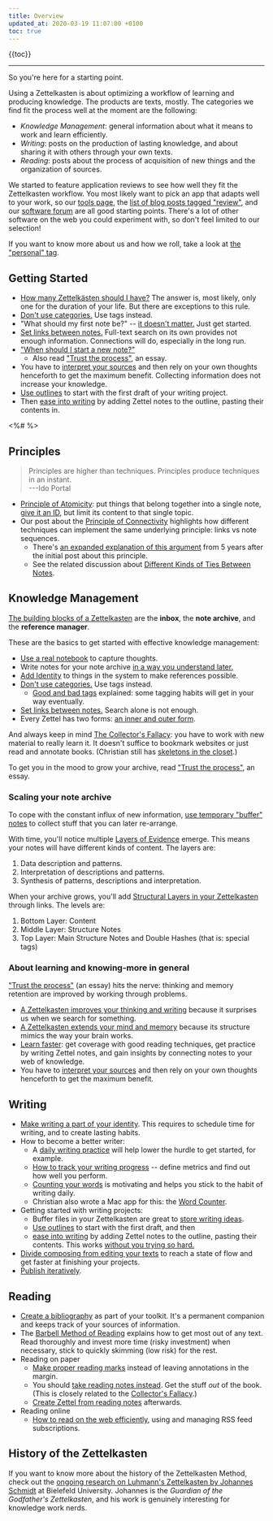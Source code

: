 ```yaml
---
title: Overview
updated_at: 2020-03-19 11:07:00 +0100
toc: true
---
```


{{toc}}

**********

So you're here for a starting point.

Using a Zettelkasten is about optimizing a workflow of learning and producing knowledge. The products are texts, mostly. The categories we find fit the process well at the moment are the following:

* _Knowledge Management_:  general information about what it means to work and learn efficiently.
* _Writing_:  posts on the production of lasting knowledge, and about sharing it with others through your own texts.
* _Reading_:  posts about the process of acquisition of new things and the organization of sources.

We started to feature application reviews to see how well they fit the Zettelkasten workflow. You most likely want to pick an app that adapts well to your work, so our [tools page](/tools/), the [list of blog posts tagged "review"](/posts/tags/review), and our [software forum](https://forum.zettelkasten.de/categories/tools) are all good starting points. There's a lot of other software on the web you could experiment with, so don't feel limited to our selection!

If you want to know more about us and how we roll, take a look at [the "personal" tag](/posts/tags/personal/). 

## Getting Started

* [How many Zettelkästen should I have?](/posts/how-many-zettelkasten/) The answer is, most likely, only one for the duration of your life. But there are exceptions to this rule.
* [Don't use categories.](/posts/no-categories/) Use tags instead.
* "What should my first note be?" -- [it doesn't matter.](/posts/your-first-note/) Just get started.
* [Set links between notes.](/posts/search-alone-is-not-enough) Full-text search on its own provides not enough information. Connections will do, especially in the long run.
* ["When should I start a new note?"](/posts/when-start-new-note/)
    * Also read ["Trust the process"](/posts/trust-the-process-nickmilo22/), an essay.
* You have to [interpret your sources](/posts/dont-rely-on-source-have-faith-in-yourself/) and then rely on your own thoughts henceforth to get the maximum benefit. Collecting information does not increase your knowledge.
* [Use outlines](/posts/how-i-use-outlines-to-write-any-text/) to start with the first draft of your writing project.
* Then [ease into writing](/posts/ease-into-writing/) by adding Zettel notes to the outline, pasting their contents in. 

<%# <!--ct: keep in sync with content/posts/2015/07/getting-started.txt --> %>

## Principles

> Principles are higher than techniques. Principles produce techniques in an instant.  
> ---Ido Portal

* [Principle of Atomicity](/posts/create-zettel-from-reading-notes/): put things that belong together into a single note, [give it an ID](/posts/add-identity/), but limit its content to that single topic.
* Our post about the [Principle of Connectivity](/posts/luhmann-folgezettel-truth/) highlights how different techniques can implement the same underlying principle: links vs note sequences.
    - There's [an expanded explanation of this argument](/posts/understanding-hierarchy-translating-folgezettel/) from 5 years after the initial post about this principle. 
    - See the related discussion about [Different Kinds of Ties Between Notes](/posts/kinds-of-ties/).

## Knowledge Management

[The building blocks of a Zettelkasten](/posts/zettelkasten-building-blocks/) are the **inbox**, the **note archive**, and the **reference manager**.

These are the basics to get started with effective knowledge management:

* [Use a real notebook](/posts/use-real-notebook/) to capture thoughts.
* Write notes for your note archive [in a way you understand later.](/posts/how-to-write-notes-you-can-understand/)
* [Add Identity](/posts/add-identity/) to things in the system to make references possible.
* [Don't use categories.](/posts/no-categories/) Use tags instead.
    * [Good and bad tags](/posts/object-tags-vs-topic-tags/) explained: some tagging habits will get in your way eventually.
* [Set links between notes.](/posts/search-alone-is-not-enough) Search alone is not enough.
* Every Zettel has two forms: [an inner and outer form](/posts/zettel-nature-two-forms/).

And always keep in mind [The Collector's Fallacy](/posts/collectors-fallacy/): you have to work with new material to really learn it. It doesn't suffice to bookmark websites or just read and annotate books. (Christian still has [skeletons in the closet](/posts/collectors-fallacy-confession/).)

To get you in the mood to grow your archive, read ["Trust the process"](/posts/trust-the-process-nickmilo22/), an essay.

### Scaling your note archive

To cope with the constant influx of new information, [use temporary "buffer" notes](/posts/buffer-notes/) to collect stuff that you can later re-arrange.

With time, you'll notice multiple [Layers of Evidence](/posts/layers-of-evidence/) emerge. This means your notes will have different kinds of content. The layers are:

1. Data description and patterns.
2. Interpretation of descriptions and patterns.
3. Synthesis of patterns, descriptions and interpretation.

When your archive grows, you'll add [Structural Layers in your Zettelkasten](/posts/three-layers-structure-zettelkasten/) through links. The levels are:

1. Bottom Layer: Content
2. Middle Layer: Structure Notes
3. Top Layer: Main Structure Notes and Double Hashes (that is: special tags)

### About learning and knowing-more in general

["Trust the process"](/posts/trust-the-process-nickmilo22/) (an essay) hits the nerve: thinking and memory retention are improved by working through problems.

* [A Zettelkasten improves your thinking and writing](/posts/zettelkasten-improves-thinking-writing/) because it surprises us when we search for something. 
* [A Zettelkasten extends your mind and memory](/posts/extend-your-mind-and-memory-with-a-zettelkasten/) because its structure mimics the way your brain works.
* [Learn faster](/posts/learn-faster-by-writing-zettel-notes/): get coverage with good reading techniques, get practice by writing Zettel notes, and gain insights by connecting notes to your web of knowledge.
* You have to [interpret your sources](/posts/dont-rely-on-source-have-faith-in-yourself/) and then rely on your own thoughts henceforth to get the maximum benefit.

## Writing

* [Make writing a part of your identity](/posts/identity-schedule-serious-writing/). This requires to schedule time for writing, and to create lasting habits.
* How to become a better writer:
    * A [daily writing practice](https://christiantietze.de/posts/2013/12/useful-daily-writing-practice/) will help lower the hurdle to get started, for example.
    * [How to track your writing progress](/posts/how-to-track-writing-progress/) -- define metrics and find out how well you perform.
    * [Counting your words](/posts/count-your-words/) is motivating and helps you stick to the habit of writing daily.
    * Christian also wrote a Mac app for this: the [Word Counter](http://wordcounterapp.com/).
* Getting started with writing projects:
    * Buffer files in your Zettelkasten are great to [store writing ideas](/posts/manage-writing-ideas/).
    * [Use outlines](/posts/how-i-use-outlines-to-write-any-text/) to start with the first draft, and then
    * [ease into writing](/posts/ease-into-writing/) by adding Zettel notes to the outline, pasting their contents. This works [without you trying so hard.](/posts/write-book-without-even-trying-so-hard/)
* [Divide composing from editing your texts](/posts/writing-composing-revising/) to reach a state of flow and get faster at finishing your projects.
* [Publish iteratively](/posts/publish-iteratively/).

## Reading

* [Create a bibliography](/posts/bibliography-zettelkasten/) as part of your toolkit. It's a permanent companion and keeps track of your sources of information.
* The [Barbell Method of Reading](/posts/barbell-method-reading/) explains how to get most out of any text. Read thoroughly and invest more time (risky investment) when necessary, stick to quickly skimming (low risk) for the rest.
* Reading on paper
    * [Make proper reading marks](/posts/making-proper-marks-in-books/) instead of leaving annotations in the margin.
    * You should [take reading notes instead](/posts/reading-putting-it-all-together/). Get the stuff _out_ of the book. (This is closely related to the [Collector's Fallacy](/posts/collectors-fallacy/).)
    * [Create Zettel from reading notes](/posts/create-zettel-from-reading-notes/) afterwards.
* Reading online
    * [How to read on the web efficiently](/posts/reading-web-rss-note-taking/), using and managing RSS feed subscriptions.

## History of the Zettelkasten

If you want to know more about the history of the Zettelkasten Method, check out the [ongoing research on Luhmann's Zettelkasten by Johannes Schmidt](https://uni-bielefeld.de/soz/luhmann-archiv/publikationen.html) at Bielefeld University. Johannes is the _Guardian of the Godfather's Zettelkasten_, and his work is genuinely interesting for knowledge work nerds.

